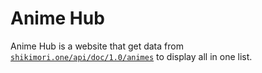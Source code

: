 # Anime Hub

Anime Hub is a website that get data from <a href='https://shikimori.one/api/doc/1.0/animes' target=”_blank” >`shikimori.one/api/doc/1.0/animes`</a>
to display all in one list.
